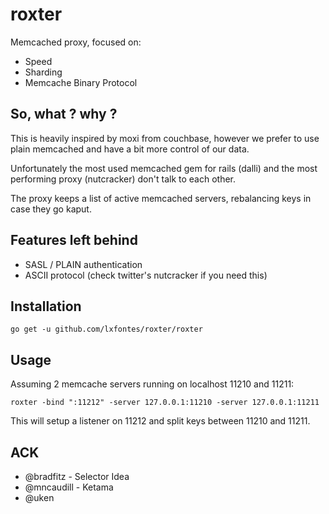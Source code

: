 # roxter

Memcached proxy, focused on:
- Speed
- Sharding
- Memcache Binary Protocol


## So, what ? why ?

This is heavily inspired by moxi from couchbase, however we prefer to use plain 
memcached and have a bit more control of our data.

Unfortunately the most used memcached gem for rails (dalli) and the most 
performing proxy (nutcracker) don't talk to each other.

The proxy keeps a list of active memcached servers, rebalancing keys in case they go kaput.


## Features left behind

- SASL / PLAIN authentication
- ASCII protocol (check twitter's nutcracker if you need this)

## Installation

    go get -u github.com/lxfontes/roxter/roxter

## Usage

Assuming 2 memcache servers running on localhost 11210 and 11211:

    roxter -bind ":11212" -server 127.0.0.1:11210 -server 127.0.0.1:11211

This will setup a listener on 11212 and split keys between 11210 and 11211.

## ACK

- @bradfitz - Selector Idea
- @mncaudill - Ketama
- @uken

